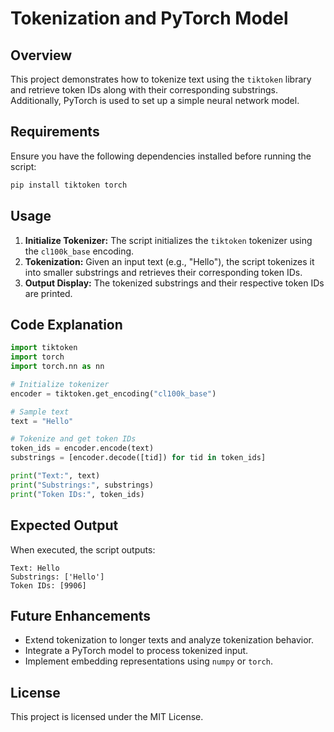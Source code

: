 # Tokenization and PyTorch Model

## Overview
This project demonstrates how to tokenize text using the `tiktoken` library and retrieve token IDs along with their corresponding substrings. Additionally, PyTorch is used to set up a simple neural network model.

## Requirements
Ensure you have the following dependencies installed before running the script:

```sh
pip install tiktoken torch
```

## Usage
1. **Initialize Tokenizer:** The script initializes the `tiktoken` tokenizer using the `cl100k_base` encoding.
2. **Tokenization:** Given an input text (e.g., "Hello"), the script tokenizes it into smaller substrings and retrieves their corresponding token IDs.
3. **Output Display:** The tokenized substrings and their respective token IDs are printed.

## Code Explanation
```python
import tiktoken
import torch
import torch.nn as nn

# Initialize tokenizer
encoder = tiktoken.get_encoding("cl100k_base")

# Sample text
text = "Hello"

# Tokenize and get token IDs
token_ids = encoder.encode(text)
substrings = [encoder.decode([tid]) for tid in token_ids]

print("Text:", text)
print("Substrings:", substrings)
print("Token IDs:", token_ids)
```

## Expected Output
When executed, the script outputs:
```
Text: Hello
Substrings: ['Hello']
Token IDs: [9906]
```

## Future Enhancements
- Extend tokenization to longer texts and analyze tokenization behavior.
- Integrate a PyTorch model to process tokenized input.
- Implement embedding representations using `numpy` or `torch`.

## License
This project is licensed under the MIT License.

